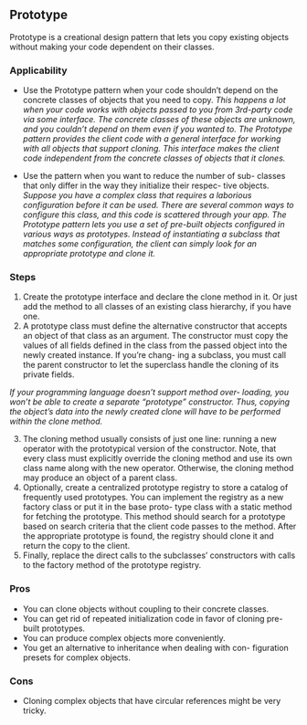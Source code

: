 ## Prototype
Prototype is a creational design pattern that lets you copy existing objects without making your code dependent on their classes.

### Applicability
- Use the Prototype pattern when your code shouldn’t depend on the concrete classes of objects that you need to copy.
_This happens a lot when your code works with objects passed to you from 3rd-party code via some interface. The concrete classes of these objects are unknown, and you couldn’t depend on them even if you wanted to._
_The Prototype pattern provides the client code with a general interface for working with all objects that support cloning. This interface makes the client code independent from the concrete classes of objects that it clones._

- Use the pattern when you want to reduce the number of sub- classes that only differ in the way they initialize their respec- tive objects.
_Suppose you have a complex class that requires a laborious configuration before it can be used. There are several common ways to configure this class, and this code is scattered through your app._
_The Prototype pattern lets you use a set of pre-built objects configured in various ways as prototypes. Instead of instantiating a subclass that matches some configuration, the client can simply look for an appropriate prototype and clone it._

### Steps
1. Create the prototype interface and declare the clone method in it. Or just add the method to all classes of an existing class hierarchy, if you have one.
2. A prototype class must define the alternative constructor that accepts an object of that class as an argument. The constructor must copy the values of all fields defined in the class from the passed object into the newly created instance. If you’re chang- ing a subclass, you must call the parent constructor to let the superclass handle the cloning of its private fields.

_If your programming language doesn’t support method over- loading, you won’t be able to create a separate “prototype” constructor. Thus, copying the object’s data into the newly created clone will have to be performed within the clone method._

3. The cloning method usually consists of just one line: running a new operator with the prototypical version of the constructor. Note, that every class must explicitly override the cloning method and use its own class name along with the new operator. Otherwise, the cloning method may produce an object of a parent class.
4. Optionally, create a centralized prototype registry to store a catalog of frequently used prototypes. You can implement the registry as a new factory class or put it in the base proto- type class with a static method for fetching the prototype. This method should search for a prototype based on search criteria that the client code passes to the method. After the appropriate prototype is found, the registry should clone it and return the copy to the client.
5. Finally, replace the direct calls to the subclasses’ constructors with calls to the factory method of the prototype registry.

### Pros
* You can clone objects without coupling to their concrete
classes.
* You can get rid of repeated initialization code in favor of cloning pre-built prototypes.
* You can produce complex objects more conveniently.
* You get an alternative to inheritance when dealing with con-
figuration presets for complex objects.

### Cons
* Cloning complex objects that have circular references might be very tricky.